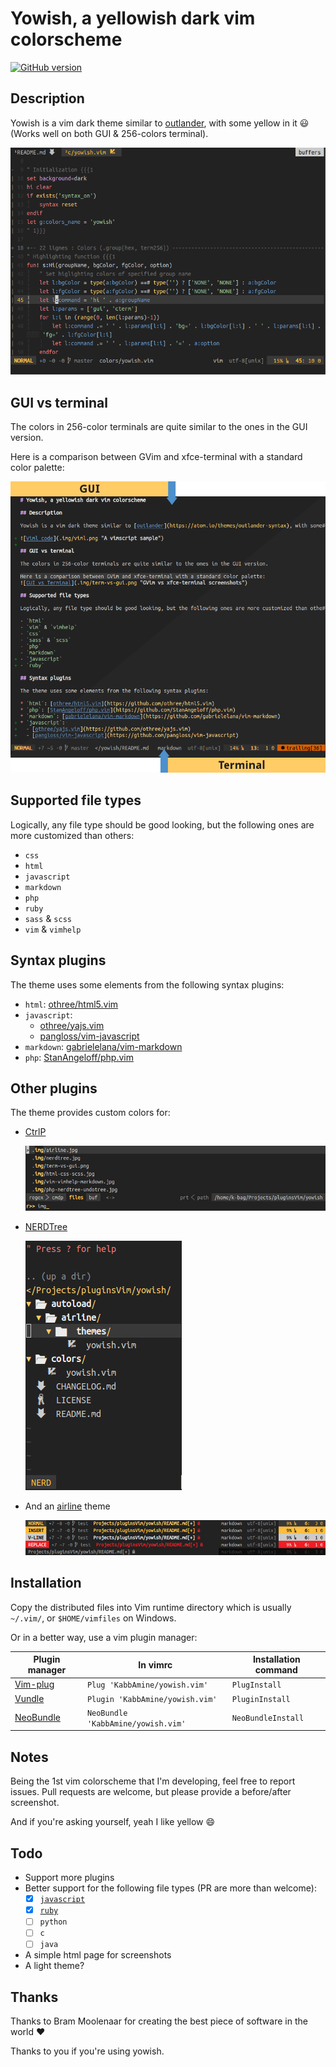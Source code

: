 # Yowish, a yellowish dark vim colorscheme

[![GitHub version](https://badge.fury.io/gh/KabbAmine%2Fyowish.vim.svg)](https://badge.fury.io/gh/KabbAmine%2Fyowish.vim)

## Description

Yowish is a vim dark theme similar to [outlander](https://atom.io/themes/outlander-syntax), with some yellow in it :smiley: (Works well on both GUI & 256-colors terminal).

![Viml code](.img/viml.png "A vimscript sample")

## GUI vs terminal

The colors in 256-color terminals are quite similar to the ones in the GUI version.

Here is a comparison between GVim and xfce-terminal with a standard color palette:

![GUI vs Terminal](.img/term-vs-gui.png "GVim vs xfce-terminal screenshots")

## Supported file types

Logically, any file type should be good looking, but the following ones are more customized than others:

- `css`
- `html`
- `javascript`
- `markdown`
- `php`
- `ruby`
- `sass` & `scss`
- `vim` & `vimhelp`

## Syntax plugins

The theme uses some elements from the following syntax plugins:

* `html`: [othree/html5.vim](https://github.com/othree/html5.vim)
* `javascript`:
  - [othree/yajs.vim](https://github.com/othree/yajs.vim)
  - [pangloss/vim-javascript](https://github.com/pangloss/vim-javascript)
* `markdown`: [gabrielelana/vim-markdown](https://github.com/gabrielelana/vim-markdown)
* `php`: [StanAngeloff/php.vim](https://github.com/StanAngeloff/php.vim)

## Other plugins

The theme provides custom colors for:

* [CtrlP](https://github.com/ctrlpvim/ctrlp.vim)

  ![CtrlP](.img/ctrlp.jpg "CtrlP")

* [NERDTree](https://github.com/scrooloose/nerdtree)

  ![NERDTree](.img/nerdtree.jpg "NERDTree")

* And an [airline](https://github.com/bling/vim-airline) theme

  ![Yowish theme for Airline](.img/airline.jpg "Different vim modes in airline with yowish")

## Installation

Copy the distributed files into Vim runtime directory which is usually `~/.vim/`, or `$HOME/vimfiles` on Windows.

Or in a better way, use a vim plugin manager:

| Plugin manager                                         | In vimrc                         | Installation command |
|--------------------------------------------------------|----------------------------------|----------------------|
| [Vim-plug](https://github.com/junegunn/vim-plug)       | `Plug 'KabbAmine/yowish.vim'`      | `PlugInstall`          |
| [Vundle](https://github.com/gmarik/Vundle.vim)         | `Plugin 'KabbAmine/yowish.vim'`    | `PluginInstall`        |
| [NeoBundle](https://github.com/Shougo/neobundle.vim)   | `NeoBundle 'KabbAmine/yowish.vim'` | `NeoBundleInstall`     |

## Notes

Being the 1st vim colorscheme that I'm developing, feel free to report issues.
Pull requests are welcome, but please provide a before/after screenshot.

And if you're asking yourself, yeah I like yellow :smile:

## Todo

- Support more plugins
- Better support for the following file types (PR are more than welcome):
  - [x] [`javascript`](https://github.com/KabbAmine/yowish.vim/issues/3)
  - [x] [`ruby`](https://github.com/KabbAmine/yowish.vim/issues/1)
  - [ ] `python`
  - [ ] `c`
  - [ ] `java`
- A simple html page for screenshots
- A light theme?

## Thanks

Thanks to Bram Moolenaar for creating the best piece of software in the world :heart:

Thanks to you if you're using yowish.
